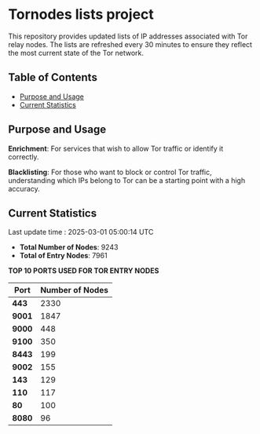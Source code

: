 # Tornodes lists project

This repository provides updated lists of IP addresses associated with Tor relay nodes. The lists are refreshed every 30 minutes to ensure they reflect the most current state of the Tor network.

## Table of Contents

- [Purpose and Usage](#purpose-and-usage)
- [Current Statistics](#current-statistics)


## Purpose and Usage

**Enrichment**: For services that wish to allow Tor traffic or identify it correctly.

**Blacklisting**: For those who want to block or control Tor traffic, understanding which IPs belong to Tor can be a starting point with a high accuracy.

## Current Statistics

Last update time : 2025-03-01 05:00:14 UTC

- **Total Number of Nodes**: 9243
- **Total of Entry Nodes**: 7961

**TOP 10 PORTS USED FOR TOR ENTRY NODES**

| **Port** | **Number of Nodes** |
|------|-----------------|
| **443**   | 2330  |
| **9001**   | 1847  |
| **9000**   | 448  |
| **9100**   | 350  |
| **8443**   | 199  |
| **9002**   | 155  |
| **143**   | 129  |
| **110**   | 117  |
| **80**   | 100  |
| **8080**   | 96  |

